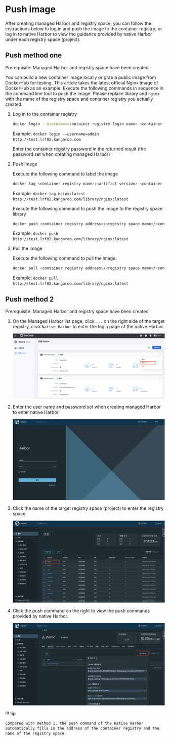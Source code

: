 # Push image

After creating managed Harbor and registry space, you can follow the instructions below to log in and push the image to the container registry; or log in to native Harbor to view the guidance provided by native Harbor under each registry space (project).

## Push method one

Prerequisite: Managed Harbor and registry space have been created

You can build a new container image locally or grab a public image from DockerHub for testing. This article takes the latest official Nginx image of DockerHub as an example. Execute the following commands in sequence in the command line tool to push the image. Please replace library and `nginx` with the name of the registry space and container registry you actually created.

1. Log in to the container registry

    ```bash
    docker login --username=<container registry login name> <container registry address>
    ```

    Example: `docker login --username=admin http://test.lrf02.kangaroo.com`

    Enter the container registry password in the returned result (the password set when creating managed Harbor)

1. Push image

    Execute the following command to label the image

    ```bash
    docker tag <container registry name>:<artifact version> <container registry address>/<registry space name>/<container registry name>:<artifact version>
    ```

    Example: `docker tag nginx:latest http://test.lrf02.kangaroo.com/library/nginx:latest`

    Execute the following command to push the image to the registry space library

    ```bash
    docker push <container registry address>/<registry space name>/<container registry name>:<artifact version>
    ```

    Example: `docker push http://test.lrf02.kangaroo.com/library/nginx:latest`

1. Pull the image

    Execute the following command to pull the image.

    ```bash
    docker pull <container registry address>/<registry space name>/<container registry name>:<artifact version>
    ```

    Example: `docker pull http://test.lrf02.kangaroo.com/library/nginx:latest`

## Push method 2

Prerequisite: Managed Harbor and registry space have been created

1. On the Managed Harbor list page, click `...` on the right side of the target registry, click `Native Harbor` to enter the login page of the native Harbor.

    ![Native Harbor](../images/push01.png)

1. Enter the user name and password set when creating managed Harbor to enter native Harbor

    ![Enter username and password](../images/push02.png)

1. Click the name of the target registry space (project) to enter the registry space

    ![registry Space](../images/push03.png)

1. Click the push command on the right to view the push commands provided by native Harbor.

    ![View push command](../images/push04.png)

!!! tip

    Compared with method 1, the push command of the native Harbor automatically fills in the address of the container registry and the name of the registry space.
